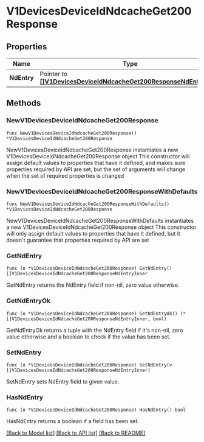 # V1DevicesDeviceIdNdcacheGet200Response

## Properties

Name | Type | Description | Notes
------------ | ------------- | ------------- | -------------
**NdEntry** | Pointer to [**[]V1DevicesDeviceIdNdcacheGet200ResponseNdEntryInner**](V1DevicesDeviceIdNdcacheGet200ResponseNdEntryInner.md) |  | [optional] 

## Methods

### NewV1DevicesDeviceIdNdcacheGet200Response

`func NewV1DevicesDeviceIdNdcacheGet200Response() *V1DevicesDeviceIdNdcacheGet200Response`

NewV1DevicesDeviceIdNdcacheGet200Response instantiates a new V1DevicesDeviceIdNdcacheGet200Response object
This constructor will assign default values to properties that have it defined,
and makes sure properties required by API are set, but the set of arguments
will change when the set of required properties is changed

### NewV1DevicesDeviceIdNdcacheGet200ResponseWithDefaults

`func NewV1DevicesDeviceIdNdcacheGet200ResponseWithDefaults() *V1DevicesDeviceIdNdcacheGet200Response`

NewV1DevicesDeviceIdNdcacheGet200ResponseWithDefaults instantiates a new V1DevicesDeviceIdNdcacheGet200Response object
This constructor will only assign default values to properties that have it defined,
but it doesn't guarantee that properties required by API are set

### GetNdEntry

`func (o *V1DevicesDeviceIdNdcacheGet200Response) GetNdEntry() []V1DevicesDeviceIdNdcacheGet200ResponseNdEntryInner`

GetNdEntry returns the NdEntry field if non-nil, zero value otherwise.

### GetNdEntryOk

`func (o *V1DevicesDeviceIdNdcacheGet200Response) GetNdEntryOk() (*[]V1DevicesDeviceIdNdcacheGet200ResponseNdEntryInner, bool)`

GetNdEntryOk returns a tuple with the NdEntry field if it's non-nil, zero value otherwise
and a boolean to check if the value has been set.

### SetNdEntry

`func (o *V1DevicesDeviceIdNdcacheGet200Response) SetNdEntry(v []V1DevicesDeviceIdNdcacheGet200ResponseNdEntryInner)`

SetNdEntry sets NdEntry field to given value.

### HasNdEntry

`func (o *V1DevicesDeviceIdNdcacheGet200Response) HasNdEntry() bool`

HasNdEntry returns a boolean if a field has been set.


[[Back to Model list]](../README.md#documentation-for-models) [[Back to API list]](../README.md#documentation-for-api-endpoints) [[Back to README]](../README.md)


